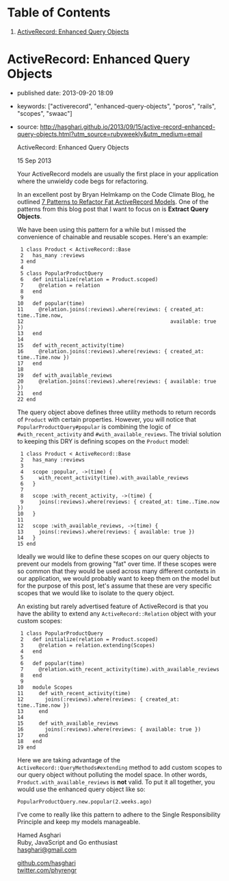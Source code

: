 
# Table of Contents

1.  [ActiveRecord: Enhanced Query Objects](#org4c5c8b1)


<a id="org4c5c8b1"></a>

# ActiveRecord: Enhanced Query Objects

-   published date: 2013-09-20 18:09
-   keywords: ["activerecord", "enhanced-query-objects", "poros", "rails", "scopes", "swaac"]
-   source: <http://hasghari.github.io/2013/09/15/active-record-enhanced-query-objects.html?utm_source=rubyweekly&utm_medium=email>
    
    ActiveRecord: Enhanced Query Objects
    
    15 Sep 2013
    
    Your ActiveRecord models are usually the first place in your application where the unwieldy code begs for refactoring.
    
    In an excellent post by Bryan Helmkamp on the Code Climate Blog, he outlined [7 Patterns to Refactor Fat ActiveRecord Models](http://blog.codeclimate.com/blog/2012/10/17/7-ways-to-decompose-fat-activerecord-models/). One of the patterns from this blog post that I want to focus on is **Extract Query Objects**.
    
    We have been using this pattern for a while but I missed the convenience of chainable and reusable scopes. Here's an example:
    
         1 class Product < ActiveRecord::Base
         2   has_many :reviews
         3 end
         4
         5 class PopularProductQuery
         6   def initialize(relation = Product.scoped)
         7     @relation = relation
         8   end
         9
        10   def popular(time)
        11     @relation.joins(:reviews).where(reviews: { created_at: time..Time.now,
        12                                                available: true })
        13   end
        14
        15   def with_recent_activity(time)
        16     @relation.joins(:reviews).where(reviews: { created_at: time..Time.now })
        17   end
        18
        19   def with_available_reviews
        20     @relation.joins(:reviews).where(reviews: { available: true })
        21   end
        22 end
    
    The query object above defines three utility methods to return records of `Product` with certain properties. However, you will notice that `PopularProductQuery#popular` is combining the logic of `#with_recent_activity` and `#with_available_reviews`. The trivial solution to keeping this DRY is defining scopes on the `Product` model:
    
         1 class Product < ActiveRecord::Base
         2   has_many :reviews
         3
         4   scope :popular, ->(time) {
         5     with_recent_activity(time).with_available_reviews
         6   }
         7
         8   scope :with_recent_activity, ->(time) {
         9     joins(:reviews).where(reviews: { created_at: time..Time.now })
        10   }
        11
        12   scope :with_available_reviews, ->(time) {
        13     joins(:reviews).where(reviews: { available: true })
        14   }
        15 end
    
    Ideally we would like to define these scopes on our query objects to prevent our models from growing "fat" over time. If these scopes were so common that they would be used across many different contexts in our application, we would probably want to keep them on the model but for the purpose of this post, let's assume that these are very specific scopes that we would like to isolate to the query object.
    
    An existing but rarely advertised feature of ActiveRecord is that you have the ability to extend any `ActiveRecord::Relation` object with your custom scopes:
    
         1 class PopularProductQuery
         2   def initialize(relation = Product.scoped)
         3     @relation = relation.extending(Scopes)
         4   end
         5
         6   def popular(time)
         7     @relation.with_recent_activity(time).with_available_reviews
         8   end
         9
        10   module Scopes
        11     def with_recent_activity(time)
        12       joins(:reviews).where(reviews: { created_at: time..Time.now })
        13     end
        14
        15     def with_available_reviews
        16       joins(:reviews).where(reviews: { available: true })
        17     end
        18   end
        19 end
    
    Here we are taking advantage of the `ActiveRecord::QueryMethods#extending` method to add custom scopes to our query object without polluting the model space. In other words, `Product.with_available_reviews` is **not** valid. To put it all together, you would use the enhanced query object like so:
    
        PopularProductQuery.new.popular(2.weeks.ago)
    
    I've come to really like this pattern to adhere to the Single Responsibility Principle and keep my models manageable.
    
    Hamed Asghari  
    Ruby, JavaScript and Go enthusiast  
    hasghari@gmail.com
    
    [github.com/hasghari](https://github.com/hasghari)  
    [twitter.com/phyrengr](https://twitter.com/phyrengr)

